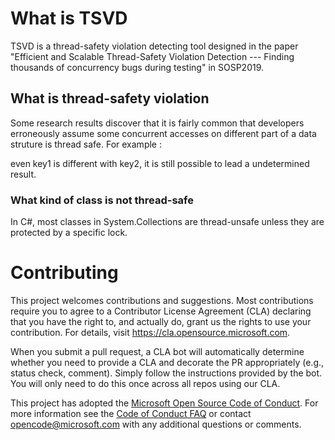 # What is TSVD
TSVD is a thread-safety violation detecting tool designed in the paper "Efficient and Scalable Thread-Safety Violation Detection --- Finding thousands of concurrency bugs during testing" in SOSP2019.

## What is thread-safety violation
Some research results discover that it is fairly common that developers erroneously assume some concurrent accesses on different part of a data struture is thread safe. For example :

even key1 is different with key2, it is still possible to lead a undetermined result.

### What kind of class is not thread-safe
In C#, most classes in System.Collections are thread-unsafe unless they are protected by a specific lock.


# Contributing

This project welcomes contributions and suggestions.  Most contributions require you to agree to a
Contributor License Agreement (CLA) declaring that you have the right to, and actually do, grant us
the rights to use your contribution. For details, visit https://cla.opensource.microsoft.com.

When you submit a pull request, a CLA bot will automatically determine whether you need to provide
a CLA and decorate the PR appropriately (e.g., status check, comment). Simply follow the instructions
provided by the bot. You will only need to do this once across all repos using our CLA.

This project has adopted the [Microsoft Open Source Code of Conduct](https://opensource.microsoft.com/codeofconduct/).
For more information see the [Code of Conduct FAQ](https://opensource.microsoft.com/codeofconduct/faq/) or
contact [opencode@microsoft.com](mailto:opencode@microsoft.com) with any additional questions or comments.
